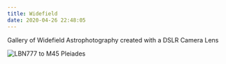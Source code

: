 ```yaml
---
title: Widefield
date: 2020-04-26 22:48:05
---
```

Gallery of Widefield Astrophotography created with a DSLR Camera Lens

![LBN777 to M45 Pleiades](/Widefield/Taurus/P3.123x120s.integration.Crop.DBE.BN.CC.Solved.PCC.NR.Processed.Draft3.png "The Happy Lil' Ghost Nebula (LBN777) to the Pleides (M45)")